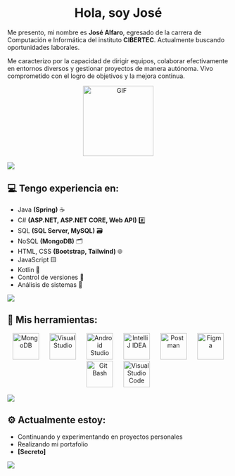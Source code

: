 <h1 align="center">
    Hola, soy José
</h1>

<p>
  Me presento, mi nombre es <b>José Alfaro</b>, egresado de la carrera de Computación e Informática del instituto <b>CIBERTEC</b>. Actualmente buscando oportunidades laborales.</p>

<p>Me caracterizo por la capacidad de dirigir equipos, colaborar efectivamente en entornos diversos y gestionar proyectos de manera autónoma. Vivo comprometido con el logro de objetivos y la mejora continua.</p>

<p align="center">
  <picture>
    <source media="(prefers-color-scheme: dark)" srcset="https://i.ibb.co/DLknL9R/octocat-nega-alpha.gif">
    <img alt="GIF" height="160px" src="https://i.ibb.co/sRqY6qk/octocat-base-alpha.gif" />
  </picture>
</p>

<a href="https://www.youtube.com/watch?v=em0MknB6wFo"><img src="https://user-images.githubusercontent.com/73097560/115834477-dbab4500-a447-11eb-908a-139a6edaec5c.gif"></a>

<h2>💻 Tengo experiencia en:</h2>

<p align="left">
  <ul>
    <li>Java <b>(Spring)</b> ☕</li>
    <li>C# <b>(ASP.NET, ASP.NET CORE, Web API)</b> #️⃣</li>
    <li>SQL <b>(SQL Server, MySQL)</b> 🗃️</li>
    <li>NoSQL <b>(MongoDB)</b> 🗂️</li>
    <li>HTML, CSS <b>(Bootstrap, Tailwind)</b> 🌐</li>
    <li>JavaScript 🟨</li>
    <li>Kotlin 🔵</li>
    <li>Control de versiones 🔄</li>
    <li>Análisis de sistemas 🧠</li>
  </ul>
</p>

<a href="https://www.youtube.com/watch?v=em0MknB6wFo"><img src="https://user-images.githubusercontent.com/73097560/115834477-dbab4500-a447-11eb-908a-139a6edaec5c.gif"></a>

<h2>🧰 Mis herramientas:</h2>

<p align="center">
  <img src="https://i.ibb.co/1vRS5mr/MongoDB.png" alt="MongoDB" style="width: 60px; height: 60px; object-fit: contain;" hspace="10" />
  <img src="https://i.ibb.co/9n1jb4N/VS.png" alt="Visual Studio" style="width: 60px; height: 60px; object-fit: contain;" hspace="10" />
  <img src="https://i.ibb.co/yPJ48XP/Android-Studio.png" alt="Android Studio" style="width: 60px; height: 60px; object-fit: contain;" hspace="10" />
  <img src="https://i.ibb.co/zh3rBWR/Intellij-IDEA.png" alt="IntelliJ IDEA" style="width: 60px; height: 60px; object-fit: contain;" hspace="10" />
  <img src="https://i.ibb.co/mc1n7VD/Postman.png" alt="Postman" style="width: 60px; height: 60px; object-fit: contain;" hspace="10" />
  <img src="https://i.ibb.co/RbZCQTW/Figma.png" alt="Figma" style="width: 60px; height: 60px; object-fit: contain;" hspace="10" />
  <img src="https://i.ibb.co/cghTVvD/Git-Bash.png" alt="Git Bash" style="width: 60px; height: 60px; object-fit: contain;" hspace="10" />
  <img src="https://i.ibb.co/BLsf0C0/VSC.png" alt="Visual Studio Code" style="width: 60px; height: 60px; object-fit: contain;" hspace="10" />
</p>

<a href="https://www.youtube.com/watch?v=em0MknB6wFo"><img src="https://user-images.githubusercontent.com/73097560/115834477-dbab4500-a447-11eb-908a-139a6edaec5c.gif"></a>

<h2>⚙️ Actualmente estoy:</h2>
<ul>
  <li>Continuando y experimentando en proyectos personales</li>
  <li>Realizando mi portafolio</li>
  <li><b>[Secreto]</b></li>
</ul>

<a href="https://www.youtube.com/watch?v=em0MknB6wFo"><img src="https://user-images.githubusercontent.com/73097560/115834477-dbab4500-a447-11eb-908a-139a6edaec5c.gif"></a>
